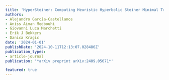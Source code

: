 ```yaml
---
title: 'HyperSteiner: Computing Heuristic Hyperbolic Steiner Minimal Trees'
authors:
- Alejandro Garcı́a-Castellanos
- Aniss Aiman Medbouhi
- Giovanni Luca Marchetti
- Erik J Bekkers
- Danica Kragic
date: '2024-01-01'
publishDate: '2024-10-11T12:13:07.028486Z'
publication_types:
- article-journal
publication: '*arXiv preprint arXiv:2409.05671*'

featured: true
---
```

